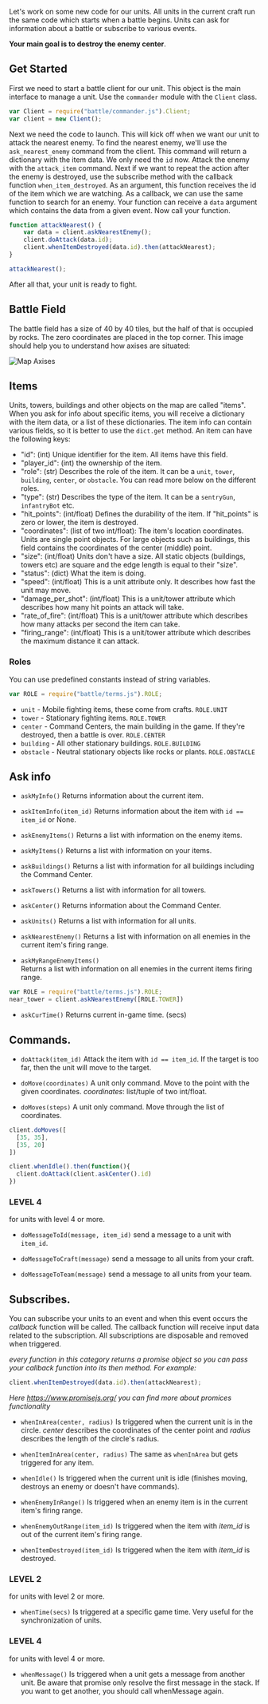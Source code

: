 Let's work on some new code for our units. All units in the current craft run the same code which starts when a battle begins. Units can ask for information about a battle or subscribe to various events.

**Your main goal is to destroy the enemy center**.

## Get Started

First we need to start a battle client for our unit.
This object is the main interface to manage a unit.
Use the `commander` module with the `Client` class.

```javascript
var Client = require("battle/commander.js").Client;
var client = new Client();
```

Next we need the code to launch. This will kick off when we want our unit to attack the nearest enemy.
To find the nearest enemy, we'll use the `ask_nearest_enemy` command from the client.
This command will return a dictionary with the item data. We only need the `id` now.
Attack the enemy with the `attack_item` command.
Next if we want to repeat the action after the enemy is destroyed, use the subscribe method with the
callback function `when_item_destroyed`. As an argument, this function receives the
id of the item which we are watching. As a callback, we can use the same function to
search for an enemy. Your function can receive a `data` argument which contains the data from a given event.
Now call your function.


```javascript
function attackNearest() {
    var data = client.askNearestEnemy();
    client.doAttack(data.id);
    client.whenItemDestroyed(data.id).then(attackNearest);
}

attackNearest();
```

After all that, your unit is ready to fight.

## Battle Field

The battle field has a size of 40 by 40 tiles, but the half of that is occupied by rocks. The zero coordinates are placed in the top corner. This image should help you to understand how axises are situated:
 
![Map Axises](map.png)

## Items

Units, towers, buildings and other objects on the map are called "items". When you ask for info about specific items, you will receive a dictionary with the item data, or a list of these dictionaries. The item info can contain various fields, so it is better to use the `dict.get` method. An item can have the following keys:

- "id": (int) Unique identifier for the item. All items have this field.
- "player_id": (int) the ownership of the item.
- "role": (str) Describes the role of the item. It can be a `unit`, `tower`, `building`, `center`, or `obstacle`. You can read more below on the different roles.
- "type": (str) Describes the type of the item. It can be a `sentryGun`, `infantryBot` etc.
- "hit_points": (int/float) Defines the durability of the item. If "hit_points" is zero or lower, the item is destroyed.
- "coordinates": (list of two int/float): The item's location coordinates. Units are single point objects.
  For large objects such as buildings, this field contains the coordinates of the center (middle) point.
- "size": (int/float) Units don't have a size. All static objects (buildings, towers etc) are square and the edge length is equal to their "size".
- "status": (dict) What the item is doing.
- "speed": (int/float) This is a unit attribute only. It describes how fast the unit may move.
- "damage_per_shot": (int/float) This is a unit/tower attribute which describes how many hit points an attack will take.
- "rate_of_fire": (int/float) This is a unit/tower attribute which describes how many attacks per second the item can take.
- "firing_range": (int/float) This is a unit/tower attribute which describes the maximum distance it can attack.

### Roles

You can use predefined constants instead of string variables.

```javascript
var ROLE = require("battle/terms.js").ROLE;
```

- `unit` - Mobile fighting items, these come from crafts. `ROLE.UNIT`
- `tower` - Stationary fighting items. `ROLE.TOWER`
- `center` - Command Centers, the main building in the game. If they're destroyed, then a battle is over. `ROLE.CENTER`
- `building` - All other stationary buildings. `ROLE.BUILDING`
- `obstacle` - Neutral stationary objects like rocks or plants. `ROLE.OBSTACLE`

## Ask info

- `askMyInfo()` Returns information about the current item.

- `askItemInfo(item_id)` Returns information about the item with `id == item_id` or None.

- `askEnemyItems()` Returns a list with information on the enemy items.

- `askMyItems()` Returns a list with information on your items.

- `askBuildings()` Returns a list with information for all buildings including the Command Center.

- `askTowers()` Returns a list with information for all towers.

- `askCenter()` Returns information about the Command Center.

- `askUnits()` Returns a list with information for all units.

- `askNearestEnemy()` Returns a list with information on all enemies in the current item's firing range.

- `askMyRangeEnemyItems()`  
    Returns a list with information on all enemies in the current items firing range.

```javascript
var ROLE = require("battle/terms.js").ROLE;
near_tower = client.askNearestEnemy([ROLE.TOWER])
```

- `askCurTime()`
    Returns current in-game time. (secs)

## Commands.

- `doAttack(item_id)` Attack the item with `id == item_id`.
    If the target is too far, then the unit will move to the target.

- `doMove(coordinates)` A unit only command.
    Move to the point with the given coordinates. _coordinates_: list/tuple of two int/float.

- `doMoves(steps)` A unit only command.
    Move through the list of coordinates.

```javascript
client.doMoves([
  [35, 35],
  [35, 20]
])

client.whenIdle().then(function(){
  client.doAttack(client.askCenter().id)
})

```

### LEVEL 4

for units with level 4 or more.

- `doMessageToId(message, item_id)` send a message to a unit with `item_id`.

- `doMessageToCraft(message)` send a message to all units from your craft.

- `doMessageToTeam(message)` send a message to all units from your team.


## Subscribes.

You can subscribe your units to an event and when this event occurs the _callback_ function
will be called. The callback function will receive input data related to the subscription.
All subscriptions are disposable and removed when triggered.

_every function in this category returns a promise object so you can pass your callback function into its then method. For example:_

```javascript
client.whenItemDestroyed(data.id).then(attackNearest);
```

_Here https://www.promisejs.org/ you can find more about promices functionality_

- `whenInArea(center, radius)` Is triggered when the current unit is in the circle. _center_ describes the coordinates of the center point and _radius_ describes the length of the circle's radius.

- `whenItemInArea(center, radius)` The same as `whenInArea` but gets triggered for any item.

- `whenIdle()` Is triggered when the current unit is idle (finishes moving,
  destroys an enemy or doesn't have commands).

- `whenEnemyInRange()` Is triggered when an enemy item is in the current item's
   firing range.

- `whenEnemyOutRange(item_id)` Is triggered when the item with _item_id_ is
  out of the current item's firing range.

- `whenItemDestroyed(item_id)` Is triggered when the item with _item_id_ is destroyed.

### LEVEL 2

for units with level 2 or more.

- `whenTime(secs)` Is triggered at a specific game time. Very useful for the synchronization of units.

### LEVEL 4

for units with level 4 or more.

- `whenMessage()` Is triggered when a unit gets a message from another unit. Be aware that promise only resolve the first message in the stack. If you want to get another, you should call whenMessage again.
